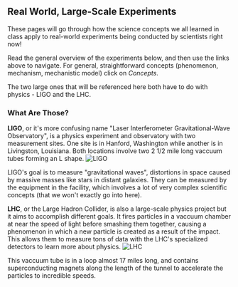 ## Real World, Large-Scale Experiments

These pages will go through how the science concepts we all learned in class apply to real-world experiments being conducted by scientists right now!

Read the general overview of the experiments below, and then use the links above to navigate. For general, straightforward concepts (phenomenon, mechanism, mechanistic model) click on *Concepts*.

The two large ones that will be referenced here both have to do with physics - LIGO and the LHC.

### What Are Those?

**LIGO**, or it's more confusing name "Laser Interferometer Gravitational-Wave Observatory", is a physics experiment and observatory with two measurement sites. One site is in Hanford, Washington while another is in Livingston, Louisiana. Both locations involve two 2 1/2 mile long vaccuum tubes forming an L shape.
![LIGO](https://www.ligo.caltech.edu/system/news_items/images/53/page/Virgo_aerial_view_01.jpg)

LIGO's goal is to measure "gravitational waves", distortions in space caused by massive masses like stars in distant galaxies. They can be measured by the equipment in the facility, which involves a lot of very complex scientific concepts (that we won't exactly go into here).

**LHC**, or the Large Hadron Collider, is also a large-scale physics project but it aims to accomplish different goals. It fires particles in a vaccuum chamber at near the speed of light before smashing them together, causing a phenomenon in which a new particle is created as a result of the impact. This allows them to measure tons of data with the LHC's specialized detectors to learn more about physics.
![LHC](https://www.symmetrymagazine.org/sites/default/files/styles/2015_teaser/public/images/standard/LHC-s.jpg?itok=MRYuVCfy)

This vaccuum tube is in a loop almost 17 miles long, and contains superconducting magnets along the length of the tunnel to accelerate the particles to incredible speeds.
